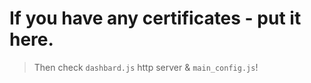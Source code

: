 # If you have any certificates - put it here.
> Then check `dashbard.js` http server & `main_config.js`!
